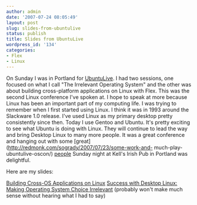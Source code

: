 ```yaml
---
author: admin
date: '2007-07-24 08:05:49'
layout: post
slug: slides-from-ubuntulive
status: publish
title: Slides from UbuntuLive
wordpress_id: '134'
categories:
- Flex
- Linux
---
```


On Sunday I was in Portland for [UbuntuLive](http://www.ubuntulive.com/). I
had two sessions, one focused on what I call "The Irrelevant Operating System"
and the other was about building cross-platform applications on Linux with
Flex. This was the second Linux conference I've spoken at. I hope to speak at
more because Linux has been an important part of my computing life. I was
trying to remember when I first started using Linux. I think it was in 1993
around the Slackware 1.0 release. I've used Linux as my primary desktop pretty
consistently since then. Today I use Gentoo and Ubuntu. It's pretty exciting
to see what Ubuntu is doing with Linux. They will continue to lead the way and
bring Desktop Linux to many more people. It was a great conference and hanging
out with some [great](http://redmonk.com/sogrady/2007/07/23/some-work-and-
much-play-ubuntulive-oscon/)
[people](http://stephesblog.blogs.com/my_weblog/2007/07/ubuntu-live-day.html)
Sunday night at Kell's Irish Pub in Portland was delightful.

Here are my slides:

[Building Cross-OS Applications on
Linux](/downloads/ubuntulive_rias_with_flex.pdf) [Success with Desktop Linux:
Making Operating System Choice
Irrelevant](/downloads/ubuntulive_irrelevant_os.pdf) (probably won't make much
sense without hearing what I had to say)


